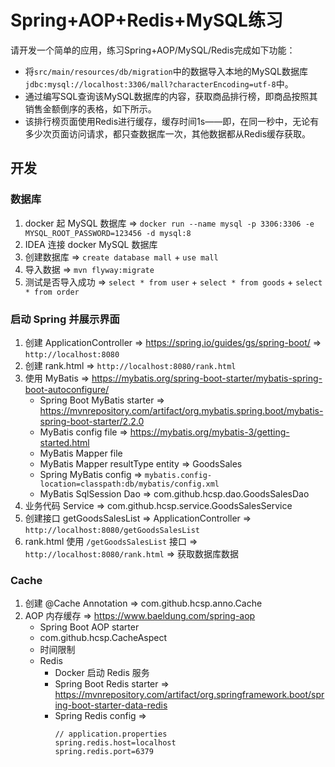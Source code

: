 # Spring+AOP+Redis+MySQL练习

请开发一个简单的应用，练习Spring+AOP/MySQL/Redis完成如下功能：

- 将`src/main/resources/db/migration`中的数据导入本地的MySQL数据库`jdbc:mysql://localhost:3306/mall?characterEncoding=utf-8`中。
- 通过编写SQL查询该MySQL数据库的内容，获取商品排行榜，即商品按照其销售金额倒序的表格，如下所示。
- 该排行榜页面使用Redis进行缓存，缓存时间1s——即，在同一秒中，无论有多少次页面访问请求，都只查数据库一次，其他数据都从Redis缓存获取。


## 开发

### 数据库
1. docker 起 MySQL 数据库 => `docker run --name mysql -p 3306:3306 -e MYSQL_ROOT_PASSWORD=123456 -d mysql:8`
2. IDEA 连接 docker MySQL 数据库
3. 创建数据库 => ` create database mall ` + ` use mall `
4. 导入数据 => ` mvn flyway:migrate `
5. 测试是否导入成功 => ` select * from user ` + ` select * from goods ` + ` select * from order `

### 启动 Spring 并展示界面
1. 创建 ApplicationController => https://spring.io/guides/gs/spring-boot/ => ` http://localhost:8080 `
2. 创建 rank.html => ` http://localhost:8080/rank.html `
3. 使用 MyBatis => https://mybatis.org/spring-boot-starter/mybatis-spring-boot-autoconfigure/
   - Spring Boot MyBatis starter => https://mvnrepository.com/artifact/org.mybatis.spring.boot/mybatis-spring-boot-starter/2.2.0
   - MyBatis config file => https://mybatis.org/mybatis-3/getting-started.html
   - MyBatis Mapper file
   - MyBatis Mapper resultType entity => GoodsSales
   - Spring MyBatis config => ` mybatis.config-location=classpath:db/mybatis/config.xml `
   - MyBatis SqlSession Dao => com.github.hcsp.dao.GoodsSalesDao
4. 业务代码 Service => com.github.hcsp.service.GoodsSalesService
5. 创建接口 getGoodsSalesList => ApplicationController => ` http://localhost:8080/getGoodsSalesList `
6. rank.html 使用 ` /getGoodsSalesList ` 接口 => ` http://localhost:8080/rank.html ` => 获取数据库数据

### Cache
1. 创建 @Cache Annotation => com.github.hcsp.anno.Cache
2. AOP 内存缓存 => https://www.baeldung.com/spring-aop
   - Spring Boot AOP starter
   - com.github.hcsp.CacheAspect
   - 时间限制
   - Redis
      - Docker 启动 Redis 服务
      - Spring Boot Redis starter => https://mvnrepository.com/artifact/org.springframework.boot/spring-boot-starter-data-redis
      - Spring Redis config => 
        ```
        // application.properties
        spring.redis.host=localhost
        spring.redis.port=6379
        ```
        
